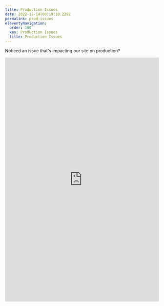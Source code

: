 ```yaml
---
title: Production Issues
date: 2022-12-14T00:19:10.229Z
permalink: prod-issues
eleventyNavigation:
  order: 100
  key: Production Issues
  title: Production Issues
---
```

Noticed an issue that's impacting our site on production?

<iframe
                  class="prod-issues-form"
                  src="https://forms.monday.com/forms/embed/39e6055cca6c1f3a018890b59309ec53?r=use1"
                  width="100%"
                  height="800"
                  style="border: 0; margin: 0;"
                ></iframe>